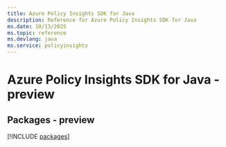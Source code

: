 ```yaml
---
title: Azure Policy Insights SDK for Java
description: Reference for Azure Policy Insights SDK for Java
ms.date: 10/13/2025
ms.topic: reference
ms.devlang: java
ms.service: policyinsights
---
```

# Azure Policy Insights SDK for Java - preview
## Packages - preview
[!INCLUDE [packages](policy-insights-index.md)]
